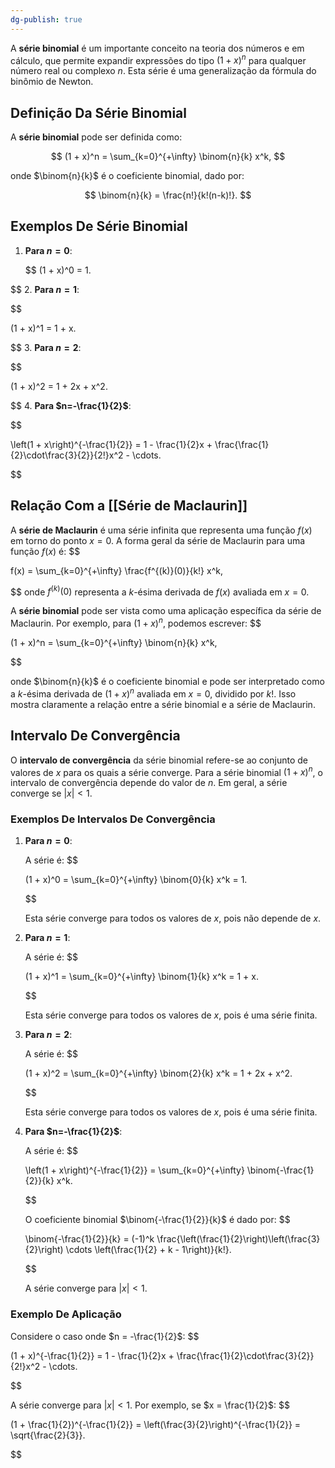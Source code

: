 ```yaml
---
dg-publish: true
---
```


A **série binomial** é um importante conceito na teoria dos números e em cálculo, que permite expandir expressões do tipo $(1 + x)^n$ para qualquer número real ou complexo $n$. Esta série é uma generalização da fórmula do binômio de Newton.

## Definição Da Série Binomial

A **série binomial** pode ser definida como:

$$
(1 + x)^n = \sum_{k=0}^{+\infty} \binom{n}{k} x^k,
$$

onde $\binom{n}{k}$ é o coeficiente binomial, dado por:

$$
\binom{n}{k} = \frac{n!}{k!(n-k)!}.
$$

## Exemplos De Série Binomial

1. **Para $n=0$**:

   $$
   (1 + x)^0 = 1.


$$
2. **Para $n=1$**:

   
$$

   (1 + x)^1 = 1 + x.

$$
3. **Para $n=2$**:

   
$$

   (1 + x)^2 = 1 + 2x + x^2.

$$
4. **Para $n=-\frac{1}{2}$**:

   
$$

   \left(1 + x\right)^{-\frac{1}{2}} = 1 - \frac{1}{2}x + \frac{\frac{1}{2}\cdot\frac{3}{2}}{2!}x^2 - \cdots.

$$

## Relação Com a [[Série de Maclaurin]]

A **série de Maclaurin** é uma série infinita que representa uma função $f(x)$ em torno do ponto $x=0$. A forma geral da série de Maclaurin para uma função $f(x)$ é:
$$

f(x) = \sum_{k=0}^{+\infty} \frac{f^{(k)}(0)}{k!} x^k,

$$
onde $f^{(k)}(0)$ representa a $k$-ésima derivada de $f(x)$ avaliada em $x=0$.

A **série binomial** pode ser vista como uma aplicação específica da série de Maclaurin. Por exemplo, para $(1 + x)^n$, podemos escrever:
$$

(1 + x)^n = \sum_{k=0}^{+\infty} \binom{n}{k} x^k,

$$

onde $\binom{n}{k}$ é o coeficiente binomial e pode ser interpretado como a $k$-ésima derivada de $(1+x)^n$ avaliada em $x=0$, dividido por $k!$. Isso mostra claramente a relação entre a série binomial e a série de Maclaurin.

## Intervalo De Convergência


O **intervalo de convergência** da série binomial refere-se ao conjunto de valores de $x$ para os quais a série converge. Para a série binomial $(1 + x)^n$, o intervalo de convergência depende do valor de $n$. Em geral, a série converge se $|x| < 1$.

### Exemplos De Intervalos De Convergência

1. **Para $n=0$**:

   A série é:
   $$

   (1 + x)^0 = \sum_{k=0}^{+\infty} \binom{0}{k} x^k = 1.

   $$

   Esta série converge para todos os valores de $x$, pois não depende de $x$.

2. **Para $n=1$**:

   A série é:
   $$

   (1 + x)^1 = \sum_{k=0}^{+\infty} \binom{1}{k} x^k = 1 + x.

   $$

   Esta série converge para todos os valores de $x$, pois é uma série finita.

3. **Para $n=2$**:

   A série é:
   $$

   (1 + x)^2 = \sum_{k=0}^{+\infty} \binom{2}{k} x^k = 1 + 2x + x^2.

   $$

   Esta série converge para todos os valores de $x$, pois é uma série finita.

4. **Para $n=-\frac{1}{2}$**:

   A série é:
   $$

   \left(1 + x\right)^{-\frac{1}{2}} = \sum_{k=0}^{+\infty} \binom{-\frac{1}{2}}{k} x^k.

   $$

   O coeficiente binomial $\binom{-\frac{1}{2}}{k}$ é dado por:
   $$

   \binom{-\frac{1}{2}}{k} = (-1)^k \frac{\left(\frac{1}{2}\right)\left(\frac{3}{2}\right) \cdots \left(\frac{1}{2} + k - 1\right)}{k!}.

   $$

   A série converge para $|x| < 1$.

### Exemplo De Aplicação

Considere o caso onde $n = -\frac{1}{2}$:
$$

(1 + x)^{-\frac{1}{2}} = 1 - \frac{1}{2}x + \frac{\frac{1}{2}\cdot\frac{3}{2}}{2!}x^2 - \cdots.

$$

A série converge para $|x| < 1$. Por exemplo, se $x = \frac{1}{2}$:
$$

(1 + \frac{1}{2})^{-\frac{1}{2}} = \left(\frac{3}{2}\right)^{-\frac{1}{2}} = \sqrt{\frac{2}{3}}.

$$
